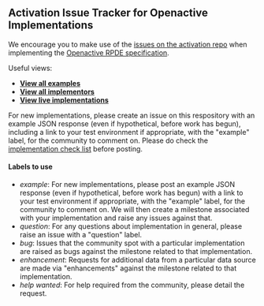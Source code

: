 ## Activation Issue Tracker for Openactive Implementations

[//]: # (Below the SNIP is included in Openactive.io)
[//]: # (_SNIP_)

We encourage you to make use of the [issues on the activation repo](https://github.com/openactive/activation/issues) when implementing the [Openactive RPDE specification](https://www.openactive.io/realtime-paged-data-exchange/). 

Useful views:
- **[View all examples](https://github.com/openactive/activation/issues?q=label%3Aexample)**
- **[View all implementors](https://github.com/openactive/activation/milestones)**
- **[View live implementations](https://github.com/openactive/activation/issues?q=is%3Aissue+label%3Aexample+is%3Aclosed)**

For new implementations, please create an issue on this respository with an example JSON response (even if hypothetical, before work has begun), including a link to your test environment if appropriate, with the "example" label, for the community to comment on. Please do check the [implementation check list](https://github.com/openactive/realtime-paged-data-exchange) before posting.

#### Labels to use

- *example*: For new implementations, please post an example JSON response (even if hypothetical, before work has begun) with a link to your test environment if appropriate, with the "example" label, for the community to comment on. We will then create a milestone associated with your implementation and raise any issues against that.
- *question*: For any questions about implementation in general, please raise an issue with a "question" label.
- *bug*: Issues that the community spot with a particular implementation are raised as bugs against the milestone related to that implementation.
- *enhancement*: Requests for additional data from a particular data source are made via "enhancements" against the milestone related to that implementation.
- *help wanted*: For help required from the community, please detail the request.

